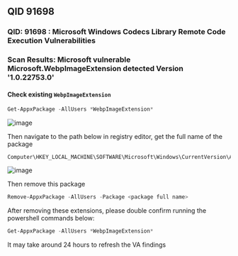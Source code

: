 ## QID 91698

### QID: 91698 : Microsoft Windows Codecs Library Remote Code Execution Vulnerabilities
### Scan Results: Microsoft vulnerable Microsoft.WebpImageExtension detected Version '1.0.22753.0'

#### Check existing `WebpImageExtension`
```powershell
Get-AppxPackage -AllUsers *WebpImageExtension*
```
![image](https://github.com/guguji666666/Qualys-VA-Remediation/assets/96930989/b9092b2b-93e8-4b7a-b9c7-a3b6eb0cfbe2)

Then navigate to the path below in registry editor, get the full name of the package
```
Computer\HKEY_LOCAL_MACHINE\SOFTWARE\Microsoft\Windows\CurrentVersion\Appx\AppxAllUserStore\Applications
```
![image](https://github.com/guguji666666/Qualys-VA-Remediation/assets/96930989/54b93067-506a-427a-b2c5-5bc37fa82d84)

Then remove this package
```powershell
Remove-AppxPackage -AllUsers -Package <package full name>
```

After removing these extensions, please double confirm running the powershell commands below:
```powershell
Get-AppxPackage -AllUsers *WebpImageExtension*
```

It may take around 24 hours to refresh the VA findings

